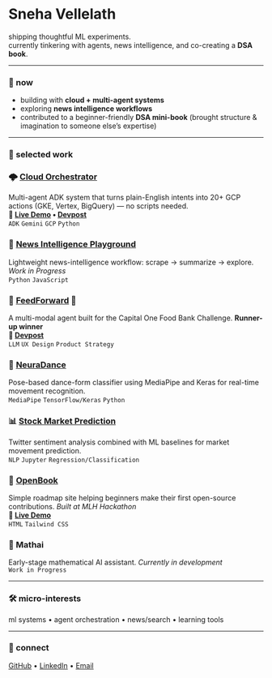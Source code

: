# Sneha Vellelath

shipping thoughtful ML experiments.  
currently tinkering with agents, news intelligence, and co-creating a **DSA book**.

---

### 🌱 now
- building with **cloud + multi-agent systems**  
- exploring **news intelligence workflows**  
- contributed to a beginner-friendly **DSA mini-book** (brought structure & imagination to someone else’s expertise)

---

### 🚀 selected work
### 🌩️ [Cloud Orchestrator](add-link)
Multi-agent ADK system that turns plain-English intents into 20+ GCP actions (GKE, Vertex, BigQuery) — no scripts needed.  
**🔗 [Live Demo](add-link) • [Devpost](add-link)**  
`ADK` `Gemini` `GCP` `Python`

### 📰 [News Intelligence Playground](add-link) 
Lightweight news-intelligence workflow: scrape → summarize → explore. *Work in Progress*  
`Python` `JavaScript`

### 🎯 [FeedForward](add-link) 🏅 
A multi-modal agent built for the Capital One Food Bank Challenge. **Runner-up winner**  
**🔗 [Devpost](add-link)**  
`LLM` `UX Design` `Product Strategy`

### 💃 [NeuraDance](add-link)
Pose-based dance-form classifier using MediaPipe and Keras for real-time movement recognition.  
`MediaPipe` `TensorFlow/Keras` `Python`

### 📊 [Stock Market Prediction](add-link)
Twitter sentiment analysis combined with ML baselines for market movement prediction.  
`NLP` `Jupyter` `Regression/Classification`

### 📖 [OpenBook](add-link) 
Simple roadmap site helping beginners make their first open-source contributions. *Built at MLH Hackathon*  
**🔗 [Live Demo](add-link)**  
`HTML` `Tailwind CSS`

### 🧮 Mathai
Early-stage mathematical AI assistant. *Currently in development*  
`Work in Progress`


---

### 🛠️ micro-interests
ml systems • agent orchestration • news/search • learning tools  

---

### 🤝 connect
[GitHub](https://github.com/vellsneha) • [LinkedIn](https://www.linkedin.com/in/snehavellelath) • [Email](mailto:velsneha@umd.edu)
